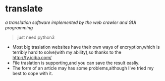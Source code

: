 # translate
_a translation software implemented by the web crawler and GUI programming_   
> just need python3    
* Most big traslation websites have their own ways of encryption,which is terribly hard to solve(with my ability),so thanks to the http://fy.iciba.com/  
* File traslation is supporting,and you can save the result easliy.  
* The form of an article may has some problems,although I've tried my best to cope with it.  
